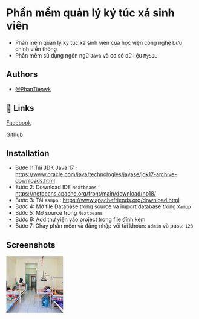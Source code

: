 
# Phần mềm quản lý ký túc xá sinh viên

- Phần mềm quản lý ký túc xá sinh viên của học viện công nghệ bưu chính viễn thông
- Phần mềm sử dụng ngôn ngữ `Java` và cơ sở dữ liệu `MySQL`


## Authors

- [@PhanTienwk](https://github.com/PhanTienwk)


## 🔗 Links
[Facebook](https://www.facebook.com/profile.php?id=100015016035858)

[Github](https://github.com/PhanTienwk)


## Installation
- Bước 1: Tải JDK Java 17 : https://www.oracle.com/java/technologies/javase/jdk17-archive-downloads.html
- Bước 2: Download IDE `Nextbeans` : https://netbeans.apache.org/front/main/download/nb18/
- Bước 3: Tải `Xampp` : https://www.apachefriends.org/download.html 
- Bước 4: Mở file Database trong source và import database trong `Xampp`
- Bước 5: Mở source trong `Nextbeans`
- Bước 6: Add thư viện vào project trong file đính kèm
- Bước 7: Chạy phần mềm và đăng nhập với tài khoản: `admin` và pass: `123`


## Screenshots

![App Screenshot](https://github.com/PhanTienwk/QuanLyKyTucXaApp/blob/main/qlktx-main/src/img/4%20khong%20ml%20(1).jpg)